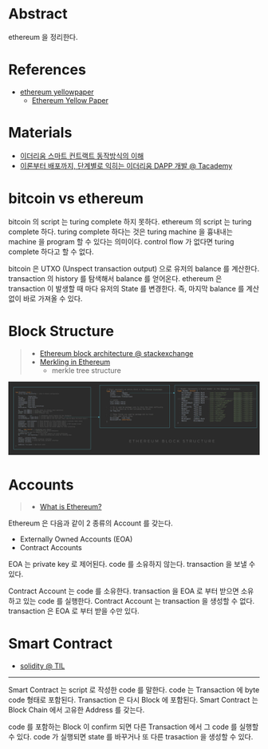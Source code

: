 
# Abstract

ethereum 을 정리한다. 

# References

* [ethereum yellowpaper](https://github.com/ethereum/yellowpaper)
  * [Ethereum Yellow Paper](https://ethereum.github.io/yellowpaper/paper.pdf)

# Materials

* [이더리움 스마트 컨트랙트 동작방식의 이해](https://opentutorials.org/course/2869/19273)
* [이론부터 배포까지, 단계별로 익히는 이더리움 DAPP 개발 @ Tacademy](https://tacademy.skplanet.com/live/player/onlineLectureDetail.action?seq=144)

# bitcoin vs ethereum

bitcoin 의 script 는 turing complete 하지 못하다. ethereum 의 script 는
turing complete 하다. turing complete 하다는 것은 turing machine 을 흉내내는
machine 을 program 할 수 있다는 의미이다. control flow 가 없다면 turing complete 하다고 할 수 없다.

bitcoin 은 UTXO (Unspect transaction output) 으로 유저의 balance 를 계산한다. transaction 의 history 를 탐색해서 balance 를 얻어온다. ethereum 은 transaction 이 발생할 때 마다 유저의 State 를 변경한다. 즉, 마지막 balance 를 계산없이 바로 가져올 수 있다. 

# Block Structure

> * [Ethereum block architecture @ stackexchange](https://ethereum.stackexchange.com/questions/268/ethereum-block-architecture)
> * [Merkling in Ethereum](https://blog.ethereum.org/2015/11/15/merkling-in-ethereum/)
>   * merkle tree structure

![](img/ethereum_block_structure.png)

# Accounts

> * [What is Ethereum?](https://aws.amazon.com/ko/blockchain/what-is-ethereum/)

Ethereum 은 다음과 같이 2 종류의 Account 를 갖는다. 

* Externally Owned Accounts (EOA) 
* Contract Accounts 

EOA 는 private key 로 제어된다. code 를 소유하지 않는다. transaction 을 보낼 수 있다.

Contract Account 는 code 를 소유한다. transaction 을 EOA 로 부터 받으면 소유하고 있는 code 를 실행한다. Contract Account 는 transaction 을 생성할 수 없다. transaction 은 EOA 로 부터 받을 수만 있다.

# Smart Contract

* [solidity @ TIL](/solidity/README.md)

-----

Smart Contract 는 script 로 작성한 code 를 말한다. code 는 Transaction 에 byte code 형태로 포함된다. Transaction 은 다시 Block 에 포함된다. Smart Contract 는 Block Chain 에서 고유한 Address 를 갖는다.

code 를 포함하는 Block 이 confirm 되면 다른 Transaction 에서 그 code 를 실행할 수 있다. code 가 실행되면 state 를 바꾸거나 또 다른 trasaction 을 생성할 수 있다. 
